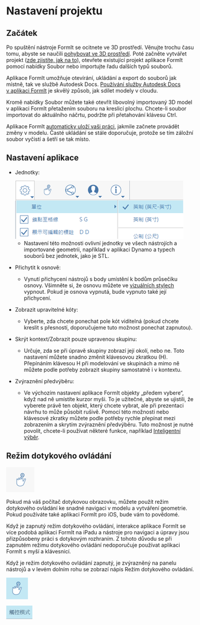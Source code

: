 # Nastavení projektu

## Začátek

Po spuštění nástroje FormIt se ocitnete ve 3D prostředí. Věnujte trochu času tomu, abyste se naučili [pohybovat ve 3D prostředí](navigating-the-scene.md). Poté začněte vytvářet projekt ([zde zjistíte, jak na to](../formit-primer/)), otevřete existující projekt aplikace FormIt pomocí nabídky Soubor nebo importujte řadu dalších typů souborů.

Aplikace FormIt umožňuje otevírání, ukládání a export do souborů jak místně, tak ve službě Autodesk Docs. [Používání služby Autodesk Docs v aplikaci FormIt](https://formit.autodesk.com/page/formit-autodesk-docs/) je skvělý způsob, jak sdílet modely v cloudu.

Kromě nabídky Soubor můžete také otevřít libovolný importovaný 3D model v aplikaci FormIt přetažením souboru na kreslicí plochu. Chcete-li soubor importovat do aktuálního náčrtu, podržte při přetahování klávesu Ctrl.

Aplikace FormIt [automaticky uloží vaši práci](../tool-library/autosave.md), jakmile začnete provádět změny v modelu. Časté ukládání se stále doporučuje, protože se tím záložní soubor vyčistí a šetří se tak místo.

## Nastavení aplikace

*   Jednotky:

    <img src="../.gitbook/assets/formit_units.png" alt="" data-size="original">

    * Nastavení této možnosti ovlivní jednotky ve všech nástrojích a importované geometrii, například v aplikaci Dynamo a typech souborů bez jednotek, jako je STL.
* Přichytit k osnově:
  * Vynutí přichycení nástrojů s body umístění k bodům průsečíku osnovy. Všimněte si, že osnovu můžete ve [vizuálních stylech](../formit-primer/part-i/visual-settings.md) vypnout. Pokud je osnova vypnutá, bude vypnuto také její přichycení.
* Zobrazit upravitelné kóty:
  * Vyberte, zda chcete ponechat pole kót viditelná (pokud chcete kreslit s přesností, doporučujeme tuto možnost ponechat zapnutou).
* Skrýt kontext/Zobrazit pouze upravenou skupinu:
  * Určuje, zda se při úpravě skupiny zobrazí její okolí, nebo ne. Toto nastavení můžete snadno změnit klávesovou zkratkou (H). Přepínáním klávesou H při modelování ve skupinách a mimo ně můžete podle potřeby zobrazit skupiny samostatně i v kontextu.
* Zvýraznění předvýběru:
  * Ve výchozím nastavení aplikace FormIt objekty „předem vybere“, když nad ně umístíte kurzor myši. To je užitečné, abyste se ujistili, že vyberete právě ten objekt, který chcete vybrat, ale při prezentaci návrhu to může působit rušivě. Pomocí této možnosti nebo klávesové zkratky můžete podle potřeby rychle přepínat mezi zobrazením a skrytím zvýraznění předvýběru. Tuto možnost je nutné povolit, chcete-li používat některé funkce, například [Inteligentní výběr](https://www.youtube.com/watch?v=akLeB1FADt4).

## Režim dotykového ovládání

![](../.gitbook/assets/20190619-touch-mode-off.png)

Pokud má váš počítač dotykovou obrazovku, můžete použít režim dotykového ovládání ke snadné navigaci v modelu a vytváření geometrie. Pokud používáte také aplikaci FormIt pro iOS, bude vám to povědomé.

Když je zapnutý režim dotykového ovládání, interakce aplikace FormIt se více podobá aplikaci FormIt na iPadu a nástroje pro navigaci a úpravy jsou přizpůsobeny práci s dotykovým rozhraním. Z tohoto důvodu se při zapnutém režimu dotykového ovládání nedoporučuje používat aplikaci FormIt s myší a klávesnicí.

Když je režim dotykového ovládání zapnutý, je zvýrazněný na panelu nástrojů a v levém dolním rohu se zobrazí nápis Režim dotykového ovládání.

![](../.gitbook/assets/20190619-touch-mode-on.png)

![](../.gitbook/assets/20190618-touch-mode-banner.png)
